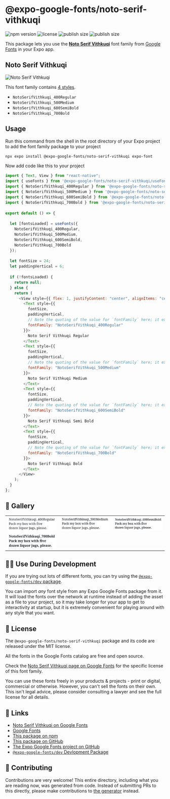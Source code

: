 # @expo-google-fonts/noto-serif-vithkuqi

![npm version](https://flat.badgen.net/npm/v/@expo-google-fonts/noto-serif-vithkuqi)
![license](https://flat.badgen.net/github/license/expo/google-fonts)
![publish size](https://flat.badgen.net/packagephobia/install/@expo-google-fonts/noto-serif-vithkuqi)
![publish size](https://flat.badgen.net/packagephobia/publish/@expo-google-fonts/noto-serif-vithkuqi)

This package lets you use the [**Noto Serif Vithkuqi**](https://fonts.google.com/specimen/Noto+Serif+Vithkuqi) font family from [Google Fonts](https://fonts.google.com/) in your Expo app.

## Noto Serif Vithkuqi

![Noto Serif Vithkuqi](./font-family.png)

This font family contains [4 styles](#-gallery).

- `NotoSerifVithkuqi_400Regular`
- `NotoSerifVithkuqi_500Medium`
- `NotoSerifVithkuqi_600SemiBold`
- `NotoSerifVithkuqi_700Bold`

## Usage

Run this command from the shell in the root directory of your Expo project to add the font family package to your project

```sh
npx expo install @expo-google-fonts/noto-serif-vithkuqi expo-font
```

Now add code like this to your project

```js
import { Text, View } from "react-native";
import { useFonts } from '@expo-google-fonts/noto-serif-vithkuqi/useFonts';
import { NotoSerifVithkuqi_400Regular } from '@expo-google-fonts/noto-serif-vithkuqi/400Regular';
import { NotoSerifVithkuqi_500Medium } from '@expo-google-fonts/noto-serif-vithkuqi/500Medium';
import { NotoSerifVithkuqi_600SemiBold } from '@expo-google-fonts/noto-serif-vithkuqi/600SemiBold';
import { NotoSerifVithkuqi_700Bold } from '@expo-google-fonts/noto-serif-vithkuqi/700Bold';

export default () => {

  let [fontsLoaded] = useFonts({
    NotoSerifVithkuqi_400Regular, 
    NotoSerifVithkuqi_500Medium, 
    NotoSerifVithkuqi_600SemiBold, 
    NotoSerifVithkuqi_700Bold
  });

  let fontSize = 24;
  let paddingVertical = 6;

  if (!fontsLoaded) {
    return null;
  } else {
    return (
      <View style={{ flex: 1, justifyContent: "center", alignItems: "center" }}>
        <Text style={{
          fontSize,
          paddingVertical,
          // Note the quoting of the value for `fontFamily` here; it expects a string!
          fontFamily: "NotoSerifVithkuqi_400Regular"
        }}>
          Noto Serif Vithkuqi Regular
        </Text>
        <Text style={{
          fontSize,
          paddingVertical,
          // Note the quoting of the value for `fontFamily` here; it expects a string!
          fontFamily: "NotoSerifVithkuqi_500Medium"
        }}>
          Noto Serif Vithkuqi Medium
        </Text>
        <Text style={{
          fontSize,
          paddingVertical,
          // Note the quoting of the value for `fontFamily` here; it expects a string!
          fontFamily: "NotoSerifVithkuqi_600SemiBold"
        }}>
          Noto Serif Vithkuqi Semi Bold
        </Text>
        <Text style={{
          fontSize,
          paddingVertical,
          // Note the quoting of the value for `fontFamily` here; it expects a string!
          fontFamily: "NotoSerifVithkuqi_700Bold"
        }}>
          Noto Serif Vithkuqi Bold
        </Text>
      </View>
    );
  }
};
```

## 🔡 Gallery


||||
|-|-|-|
|![NotoSerifVithkuqi_400Regular](./400Regular/NotoSerifVithkuqi_400Regular.ttf.png)|![NotoSerifVithkuqi_500Medium](./500Medium/NotoSerifVithkuqi_500Medium.ttf.png)|![NotoSerifVithkuqi_600SemiBold](./600SemiBold/NotoSerifVithkuqi_600SemiBold.ttf.png)||
|![NotoSerifVithkuqi_700Bold](./700Bold/NotoSerifVithkuqi_700Bold.ttf.png)||||


## 👩‍💻 Use During Development

If you are trying out lots of different fonts, you can try using the [`@expo-google-fonts/dev` package](https://github.com/expo/google-fonts/tree/master/font-packages/dev#readme).

You can import _any_ font style from any Expo Google Fonts package from it. It will load the fonts over the network at runtime instead of adding the asset as a file to your project, so it may take longer for your app to get to interactivity at startup, but it is extremely convenient for playing around with any style that you want.


## 📖 License

The `@expo-google-fonts/noto-serif-vithkuqi` package and its code are released under the MIT license.

All the fonts in the Google Fonts catalog are free and open source.

Check the [Noto Serif Vithkuqi page on Google Fonts](https://fonts.google.com/specimen/Noto+Serif+Vithkuqi) for the specific license of this font family.

You can use these fonts freely in your products & projects - print or digital, commercial or otherwise. However, you can't sell the fonts on their own. This isn't legal advice, please consider consulting a lawyer and see the full license for all details.

## 🔗 Links

- [Noto Serif Vithkuqi on Google Fonts](https://fonts.google.com/specimen/Noto+Serif+Vithkuqi)
- [Google Fonts](https://fonts.google.com/)
- [This package on npm](https://www.npmjs.com/package/@expo-google-fonts/noto-serif-vithkuqi)
- [This package on GitHub](https://github.com/expo/google-fonts/tree/master/font-packages/noto-serif-vithkuqi)
- [The Expo Google Fonts project on GitHub](https://github.com/expo/google-fonts)
- [`@expo-google-fonts/dev` Devlopment Package](https://github.com/expo/google-fonts/tree/master/font-packages/dev)

## 🤝 Contributing

Contributions are very welcome! This entire directory, including what you are reading now, was generated from code. Instead of submitting PRs to this directly, please make contributions to [the generator](https://github.com/expo/google-fonts/tree/master/packages/generator) instead.
